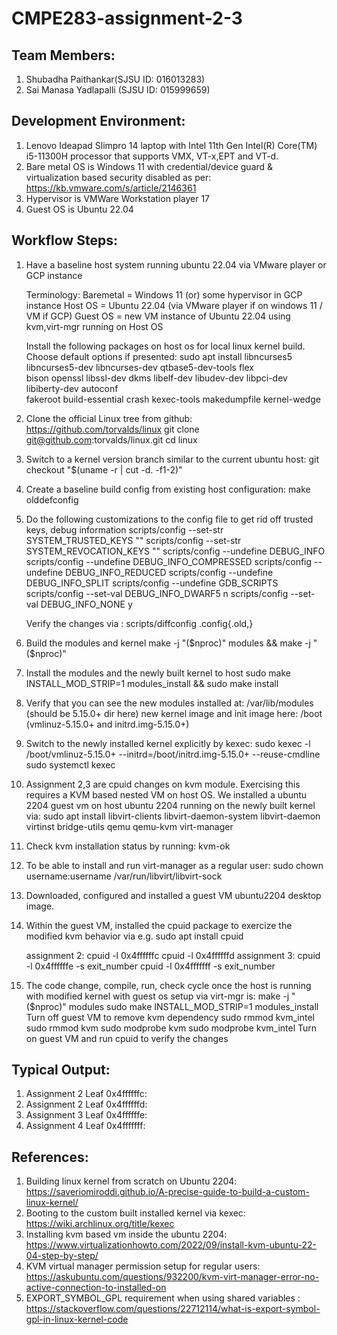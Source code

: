 # CMPE283-assignment-2-3
## Team Members:
1. Shubadha Paithankar(SJSU ID: 016013283)
2. Sai Manasa Yadlapalli (SJSU ID: 015999659)

## Development Environment:
  1. Lenovo Ideapad Slimpro 14 laptop with Intel 11th Gen Intel(R) Core(TM) i5-11300H processor that supports VMX, VT-x,EPT and VT-d.
  2. Bare metal OS is Windows 11 with credential/device guard & virtualization based security disabled as per: https://kb.vmware.com/s/article/2146361
  3. Hypervisor is VMWare Workstation player 17
  4. Guest OS is Ubuntu 22.04

## Workflow Steps:
  1. Have a baseline host system running ubuntu 22.04 via VMware player or GCP instance
      
      Terminology:
      Baremetal = Windows 11 (or) some hypervisor in GCP instance
      Host OS   = Ubuntu 22.04 (via VMware player if on windows 11 / VM if GCP)
      Guest OS  = new VM instance of Ubuntu 22.04 using kvm,virt-mgr running on Host OS
      
      Install the following packages on host os for local linux kernel build. Choose default options if presented:
      sudo apt install libncurses5 libncurses5-dev libncurses-dev qtbase5-dev-tools flex \
      bison openssl libssl-dev dkms libelf-dev libudev-dev libpci-dev libiberty-dev autoconf \
      fakeroot build-essential crash kexec-tools makedumpfile kernel-wedge

      
  2. Clone the official Linux tree from github: https://github.com/torvalds/linux
      git clone git@github.com:torvalds/linux.git
      cd linux
  
  3. Switch to a kernel version branch similar to the current ubuntu host:
      git checkout "$(uname -r | cut -d. -f1-2)"
  
  4. Create a baseline build config from existing host configuration:
      make olddefconfig
      
  5. Do the following customizations to the config file to get rid off trusted keys, debug information
      scripts/config --set-str SYSTEM_TRUSTED_KEYS ""
      scripts/config --set-str SYSTEM_REVOCATION_KEYS ""
      scripts/config --undefine DEBUG_INFO
      scripts/config --undefine DEBUG_INFO_COMPRESSED
      scripts/config --undefine DEBUG_INFO_REDUCED
      scripts/config --undefine DEBUG_INFO_SPLIT
      scripts/config --undefine GDB_SCRIPTS
      scripts/config --set-val  DEBUG_INFO_DWARF5     n
      scripts/config --set-val  DEBUG_INFO_NONE       y
      
      Verify the changes via : scripts/diffconfig .config{.old,}
      
  6. Build the modules and kernel
      make -j "($nproc)" modules && make -j "($nproc)"
  
  7. Install the modules and the newly built kernel to host
      sudo make INSTALL_MOD_STRIP=1 modules_install && sudo make install
      
  8. Verify that you can see the new modules installed at: /var/lib/modules (should be 5.15.0+ dir here)
     new kernel image and init image here: /boot  (vmlinuz-5.15.0+ and initrd.img-5.15.0+)
     
  9. Switch to the newly installed kernel explicitly by kexec:
     sudo kexec -l /boot/vmlinuz-5.15.0+ --initrd=/boot/initrd.img-5.15.0+ --reuse-cmdline
     sudo systemctl kexec
  
  10. Assignment 2,3 are cpuid changes on kvm module. Exercising this requires a KVM based nested VM on host OS.
      We installed a ubuntu 2204 guest vm on host ubuntu 2204 running on the newly built kernel via:
      sudo apt install libvirt-clients libvirt-daemon-system libvirt-daemon virtinst bridge-utils qemu qemu-kvm virt-manager
      
  11. Check kvm installation status by running:
      kvm-ok
  
  12. To be able to install and run virt-manager as a regular user:
      sudo chown username:username /var/run/libvirt/libvirt-sock
      
  13. Downloaded, configured and installed a guest VM ubuntu2204 desktop image.
  
  14. Within the guest VM, installed the cpuid package to exercize the modified kvm behavior via e.g.
      sudo apt install cpuid
      
      assignment 2: cpuid -l 0x4ffffffc
                    cpuid -l 0x4ffffffd
      assignment 3: cpuid -l 0x4ffffffe -s exit_number
                    cpuid -l 0x4fffffff -s exit_number

  15. The code change, compile, run, check cycle once the host is running with modified kernel with guest os setup via virt-mgr is:
      make -j "($nproc)" modules
      sudo make INSTALL_MOD_STRIP=1 modules_install
      Turn off guest VM to remove kvm dependency
      sudo rmmod kvm_intel
      sudo rmmod kvm
      sudo modprobe kvm
      sudo modprobe kvm_intel
      Turn on guest VM and run cpuid to verify the changes
      

## Typical Output:
1. Assignment 2 Leaf 0x4ffffffc:
2. Assignment 2 Leaf 0x4ffffffd:
3. Assignment 3 Leaf 0x4ffffffe:
4. Assignment 4 Leaf 0x4fffffff:

## References: 
1. Building linux kernel from scratch on Ubuntu 2204: https://saveriomiroddi.github.io/A-precise-guide-to-build-a-custom-linux-kernel/
2. Booting to the custom built installed kernel via kexec: https://wiki.archlinux.org/title/kexec
3. Installing kvm based vm inside the ubuntu 2204: https://www.virtualizationhowto.com/2022/09/install-kvm-ubuntu-22-04-step-by-step/
4. KVM virtual manager permission setup for regular users: https://askubuntu.com/questions/932200/kvm-virt-manager-error-no-active-connection-to-installed-on
5. EXPORT_SYMBOL_GPL requirement when using shared variables : https://stackoverflow.com/questions/22712114/what-is-export-symbol-gpl-in-linux-kernel-code
